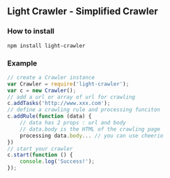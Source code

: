 ## Light Crawler - Simplified Crawler

### How to install
```shell
npm install light-crawler
```

### Example
```javascript
// create a Crawler instance
var Crawler = require('light-crawler');
var c = new Crawler();
// add a url or array of url for crawling
c.addTasks('http://www.xxx.com');
// define a crawling rule and processing funciton
c.addRule(function (data) {
	// data has 2 props : url and body
	// data.body is the HTML of the crawling page
	processing data.body... // you can use cheerio
})
// start your crawler
c.start(function () {
	console.log('Success!');
});
```